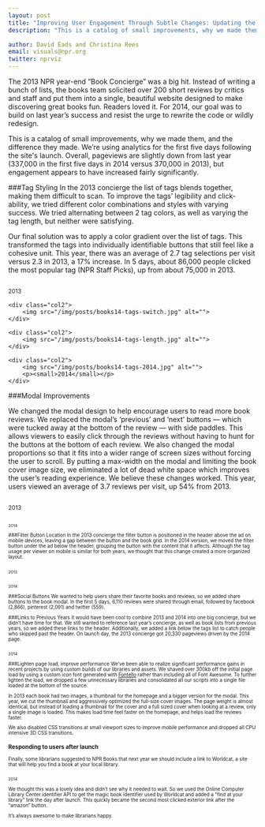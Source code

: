 ```yaml
---
layout: post
title: "Improving User Engagement Through Subtle Changes: Updating the Book Concierge"
description: "This is a catalog of small improvements, why we made them, and the difference they made."

author: David Eads and Christina Rees
email: visuals@npr.org
twitter: nprviz
---
```

The 2013 NPR year-end “Book Concierge” was a big hit. Instead of writing a bunch of lists, the books team solicited over 200 short reviews by critics and staff and put them into a single, beautiful website designed to make discovering great books fun. Readers loved it. For 2014, our goal was to build  on last year’s success and resist the urge to rewrite the code or wildly redesign. 

This is a catalog of small improvements, why we made them, and the difference they made. We’re using analytics for the first five days following the site's launch. Overall, pageviews are slightly down from last year (337,000 in the first five days in 2014 versus 370,000 in 2013), but engagement appears to have increased fairly significantly.


###Tag Styling
In the 2013 concierge the list of tags blends together, making them difficult to scan. To improve the tags’ legibility and click-ability, we tried different color combinations and styles with varying success. We tried alternating between 2 tag colors, as well as varying the tag length, but neither were satisfying.  

Our final solution was to apply a color gradient over the list of tags. This transformed the tags into individually identifiable buttons that still feel like a cohesive unit. This year, there was an average of 2.7 tag selections per visit versus 2.3 in 2013, a 17% increase. In 5 days, about 86,000 people clicked the most popular tag (NPR Staff Picks), up from about 75,000 in 2013. 

<div class="wrapper-image">
    <div class="col2">
        <img src="/img/posts/books14-tags-2013.jpg" alt="">
        <p><small>2013</small></p>
    </div>

    <div class="col2">
        <img src="/img/posts/books14-tags-switch.jpg" alt="">
    </div>

    <div class="col2">
        <img src="/img/posts/books14-tags-length.jpg" alt="">
    </div>

    <div class="col2">
        <img src="/img/posts/books14-tags-2014.jpg" alt="">
        <p><small>2014</small></p>
    </div>

</div>

###Modal Improvements

We changed the modal design to help encourage users to read more book reviews. We replaced the modal’s ‘previous’ and ‘next’ buttons &mdash; which were tucked away at the bottom of the review &mdash; with side paddles. This allows viewers to easily click through the reviews without having to hunt for the buttons at the bottom of each review. We also changed the modal proportions so that it fits into a wider range of screen sizes without forcing the user to scroll. By putting a max-width on the modal and limiting the book cover image size, we eliminated a lot of dead white space which improves the user’s reading experience. We believe these changes worked. This year, users viewed an average of 3.7 reviews per visit, up 54% from 2013.

<img src="/img/posts/books14-image-size-2013.jpg" alt="">
<p><small>2013<small></p>

<img src="/img/posts/books14-image-size-2014.jpg" alt="">
<p><small>2014</small></p>

###Filter Button Location
In the 2013 concierge the filter button is positioned in the header above the ad on mobile devices, leaving a gap between the button and the book grid. In the 2014 version, we moved the filter button under the ad below the header, grouping the button with the content that it affects. Although the tag usage per viewer on mobile is similar for both years, we thought that this change created a more organized layout.

<div class="wrapper-image">
    <div class="col">
        <img src="/img/posts/books14-filter-2013.jpg" alt="">
        <p><small>2013</small></p>
    </div>
    <div class="col">
        <img src="/img/posts/books14-filter-2014.jpg" alt="">
        <p><small>2014</small></p>
    </div>
</div>

###Social Buttons
We wanted to help users share their favorite books and reviews, so we added share buttons to the book modal. In the first 5 days, 6,110 reviews were shared through email, followed by facebook (2,866), pinterest (2,091) and twitter (559). 

###Links to Previous Years
It would have been cool to combine 2013 and 2014 into one big concierge, but we didn’t have time for that. We still wanted to reference last year’s concierge, as well as book lists from previous years, so we added these links to the header. Additionally, we added a link below the tags list to catch people who skipped past the header. On launch day, the 2013 concierge got 20,330 pageviews driven by the 2014 page.

<img src="/img/posts/books14-links-2014.jpg" alt="">
<p><small>2014</small></p>


###Lighten page load, improve performance
We’ve been able to realize significant performance gains in recent projects by using custom builds of our libraries and assets. We shaved over 300kb off the initial page load by using a custom icon font generated with [Fontello](http://fontello.com/) rather than including all of Font Awesome. To further lighten the load, we dropped a few unnecessary libraries and consolidated all our scripts into a single file loaded at the bottom of the source. 

In 2013 each book had two images, a thumbnail for the homepage and a bigger version for the modal.  This year, we cut the thumbnail and aggressively optimized the full-size cover images. The page weight is almost identical, but instead of loading a thumbnail for the cover and a full sized cover when looking at a review, only a single image is loaded. This makes load time feel faster on the homepage, and helps load the reviews faster. 

We also disabled CSS transitions at small viewport sizes to improve mobile performance and dropped all CPU intensive 3D CSS transitions.

### Responding to users after launch 
Finally, some librarians suggested to NPR Books that next year we should include a link to Worldcat, a site that will help you find a book at your local library.

<img src="/img/posts/books14-library.jpg" alt="">
<p><small>2014</small></p>

We thought this was a lovely idea and didn’t see why it needed to wait.  So we used the Online Computer Library Center identifier API to get the magic book identifier used by Worldcat and added a “find at your library” link the day after launch. This quickly became the second most clicked exterior link after the “amazon” button.

It’s always awesome to make librarians happy. 
